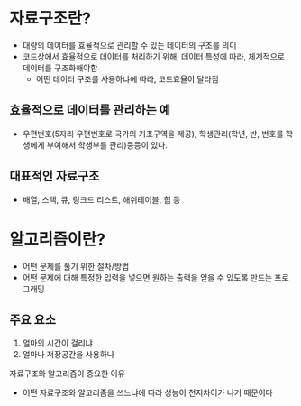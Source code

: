 # 자료구조란?
- 대량의 데이터를 효율적으로 관리할 수 있는 데이터의 구조를 의미
- 코드상에서 효율적으로 데이터를 처리하기 위해, 데이터 특성에 따라, 체계적으로 데이터를 구조화해야함
    - 어떤 데이터 구조를 사용하냐에 따라, 코드효율이 달라짐

## 효율적으로 데이터를 관리하는 예
- 우편번호(5자리 우편번호로 국가의 기초구역을 제공), 학생관리(학년, 반, 번호를 학생에게 부여해서 학생부를 관리)등등이 있다.

## 대표적인 자료구조
- 배열, 스택, 큐, 링크드 리스트, 해쉬테이블, 힙 등

# 알고리즘이란?
- 어떤 문제를 풀기 위한 절차/방법
- 어떤 문제에 대해 특정한 입력을 넣으면 원하는 출력을 얻을 수 있도록 만드는 프로그래밍 

## 주요 요소 
1. 얼마의 시간이 걸리냐
2. 얼마나 저장공간을 사용하나

자료구조와 알고리즘이 중요한 이유
- 어떤 자료구조와 알고리즘을 쓰느냐에 따라 성능이 천지차이가 나기 때문이다
